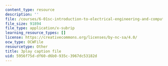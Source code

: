 ```yaml
---
content_type: resource
description: ''
file: /courses/6-01sc-introduction-to-electrical-engineering-and-computer-science-i-spring-2011/5956f75ddf60d6b0935c3967dc53182d_qB5wq5L6EL4.srt
file_size: 91894
file_type: application/x-subrip
learning_resource_types: []
license: https://creativecommons.org/licenses/by-nc-sa/4.0/
ocw_type: OCWFile
resourcetype: Other
title: 3play caption file
uid: 5956f75d-df60-d6b0-935c-3967dc53182d
---
```

